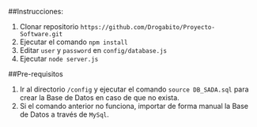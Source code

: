 ﻿##Instrucciones:

1. Clonar repositorio `https://github.com/Drogabito/Proyecto-Software.git`
1. Ejecutar el comando `npm install`
1. Editar `user` y `password` en `config/database.js`
1. Ejecutar `node server.js`

##Pre-requisitos
1. Ir al directorio `/config` y ejecutar el comando `source DB_SADA.sql` para crear la Base de Datos en caso de que no exista.
1. Si el comando anterior no funciona, importar de forma manual la Base de Datos a través de `MySql`.
